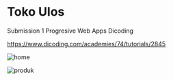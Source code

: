 # Toko Ulos 

Submission 1 Progresive Web Apps Dicoding 

https://www.dicoding.com/academies/74/tutorials/2845

![home](https://user-images.githubusercontent.com/51619445/75844553-f5836600-5e08-11ea-8bf7-b9533d57fea3.PNG)

![produk](https://user-images.githubusercontent.com/51619445/75844601-1055da80-5e09-11ea-8fec-1d67b61c6cf6.PNG)
